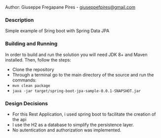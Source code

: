 Author: Giuseppe Fregapane Pires - giuseppefpires@gmail.com

### Description
Simple example of Sring boot with Spring Data JPA

### Building and Running
In order to build and run the solution you will need JDK 8+ and Maven installed. Then, follow the steps: 
 - Clone the repository
 - Through a terminal go to the main directory of the source and run the commands:
 - `mvn clean package `
 - `java -jar target/spring-boot-jpa-sample-0.0.1-SNAPSHOT.jar`

### Design Decisions
- For this Rest Application, i used spring boot to facilitate the creation of the api
- I use the H2 as a database to simplify the persistence layer.
- No autentication and authorization was implemented.



